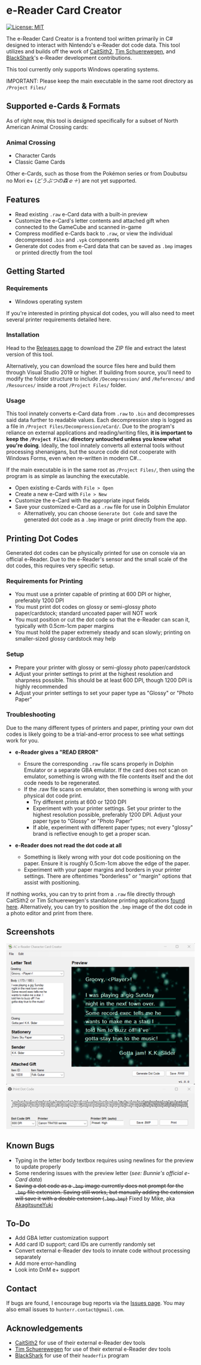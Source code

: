 # e-Reader Card Creator
[![License: MIT](https://img.shields.io/badge/license-MIT-green.svg)](https://opensource.org/licenses/MIT)

The e-Reader Card Creator is a frontend tool written primarily in C# designed to interact with Nintendo's e-Reader dot code data. This tool utilizes and builds off the work of [CaitSith2](https://caitsith2.com/), [Tim Schuerewegen](https://www.schuerewegen.tk/), and [BlackShark](https://github.com/Bl4ckSh4rk)'s e-Reader development contributions.

This tool currently only supports Windows operating systems.

IMPORTANT: Please keep the main executable in the same root directory as `/Project Files/`

## Supported e-Cards & Formats
As of right now, this tool is designed specifically for a subset of North American Animal Crossing cards:
### Animal Crossing
- Character Cards
- Classic Game Cards

Other e-Cards, such as those from the Pokémon series or from Doubutsu no Mori e+ (*どうぶつの森ｅ＋*) are not yet supported.

## Features
- Read existing `.raw` e-Card data with a built-in preview
- Customize the e-Card's letter contents and attached gift when connected to the GameCube and scanned in-game
- Compress modified e-Cards back to `.raw`, or view the individual decompressed `.bin` and `.vpk` components
- Generate dot codes from e-Card data that can be saved as `.bmp` images or printed directly from the tool

## Getting Started
### Requirements
- Windows operating system

If you're interested in printing physical dot codes, you will also need to meet several printer requirements detailed here.

### Installation
Head to the [Releases page](https://github.com/Hunter-Raff/e-ReaderCardCreator/releases) to download the ZIP file and extract the latest version of this tool. 

Alternatively, you can download the source files here and build them through Visual Studio 2019 or higher. If building from source, you'll need to modify the folder structure to include `/Decompression/` and `/References/` and `/Resources/` inside a root `/Project Files/` folder.

### Usage

This tool innately converts e-Card data from `.raw` to `.bin` and decompresses said data further to readable values. Each decompression step is logged as a file in `/Project Files/Decompression/eCard/`. Due to the program's reliance on external applications and reading/writing files, **it is important to keep the `/Project Files/` directory untouched unless you know what you're doing**. Ideally, the tool innately converts all external tools without processing shenanigans, but the source code did not cooperate with Windows Forms, even when re-written in modern C#... 

If the main executable is in the same root as `/Project Files/`, then using the program is as simple as launching the executable.
- Open existing e-Cards with `File > Open`
- Create a new e-Card with `File > New`
- Customize the e-Card with the appropriate input fields
- Save your customized e-Card as a `.raw` file for use in Dolphin Emulator
	- Alternatively, you can choose  `Generate Dot Code` and save the generated dot code as a `.bmp` image or print directly from the app.

## Printing Dot Codes
Generated dot codes can be physically printed for use on console via an official e-Reader. Due to the e-Reader's sensor and the small scale of the dot codes, this requires very specific setup.
### Requirements for Printing
- You must use a printer capable of printing at 600 DPI or higher, preferably 1200 DPI
- You must print dot codes on glossy or semi-glossy photo paper/cardstock; standard uncoated paper will NOT work
- You must position or cut the dot code so that the e-Reader can scan it, typically with 0.5cm-1cm paper margins
- You must hold the paper extremely steady and scan slowly; printing on smaller-sized glossy cardstock may help

### Setup
- Prepare your printer with glossy or semi-glossy photo paper/cardstock
- Adjust your printer settings to print at the highest resolution and sharpness possible. This should be at least 600 DPI, though 1200 DPI is highly recommended
- Adjust your printer settings to set your paper type as "Glossy" or "Photo Paper"

### Troubleshooting
Due to the many different types of printers and paper, printing your own dot codes is likely going to be a trial-and-error process to see what settings work for you.
- **e-Reader gives a "READ ERROR"**
	- Ensure the corresponding `.raw` file scans properly in Dolphin Emulator or a separate GBA emulator. If the card does not scan on emulator, something is wrong with the file contents itself and the dot code needs to be regenerated.
	- If the .raw file scans on emulator, then something is wrong with your physical dot code print.
		- Try different prints at 600 or 1200 DPI
		- Experiment with your printer settings. Set your printer to the highest resolution possible, preferably 1200 DPI. Adjust your paper type to "Glossy" or "Photo Paper"
		- If able, experiment with different paper types; not every "glossy" brand is reflective enough to get a proper scan.
		
- **e-Reader does not read the dot code at all**
	- Something is likely wrong with your dot code positioning on the paper. Ensure it is roughly 0.5cm-1cm above the edge of the paper.
	- Experiment with your paper margins and borders in your printer settings. There are oftentimes "borderless" or "margin" options that assist with positioning.

If nothing works, you can try to print from a `.raw` file directly through CaitSith2 or Tim Schuerewegen's standalone printing applications [found here](https://caitsith2.com/ereader/devtools.htm). Alternatively, you can try to position the `.bmp` image of the dot code in a photo editor and print from there.

## Screenshots
![frontend](AC_e-Reader_Card_Creator/Resources/readme-ss-frontend.png "Main UI")
![printing](AC_e-Reader_Card_Creator/Resources/readme-ss-print.png "Printing")

## Known Bugs
- Typing in the letter body textbox requires using newlines for the preview to update properly
- Some rendering issues with the preview letter (*see: Bunnie's official e-Card data*)
- ~~Saving a dot code as a `.bmp` image currently does not prompt for the `.bmp` file extension. Saving still works, but manually adding the extension will save it with a double extension (`.bmp.bmp`)~~ Fixed by Mike, aka [AkagitsuneYuki](https://github.com/AkagitsuneYuki)

## To-Do
- Add GBA letter customization support
- Add card ID support; card IDs are currently randomly set
- Convert external e-Reader dev tools to innate code without processing separately
- Add more error-handling
- Look into DnM e+ support

## Contact
If bugs are found, I encourage bug reports via the [Issues page](https://github.com/Hunter-Raff/e-ReaderCardCreator/issues). You may also email issues to `hunterr.contact@gmail.com`.

## Acknowledgements
- [CaitSith2](https://caitsith2.com/) for use of their external e-Reader dev tools
- [Tim Schuerewegen](https://www.schuerewegen.tk/) for use of their external e-Reader dev tools
- [BlackShark](https://github.com/Bl4ckSh4rk) for use of their `headerfix` program
